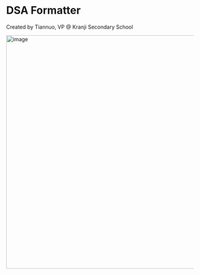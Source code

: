 # DSA Formatter

Created by Tiannuo, VP @ Kranji Secondary School

<img width="626" alt="image" src="https://github.com/user-attachments/assets/f539b0f9-e1ed-4e6f-a13e-bfc712528a5e" />
